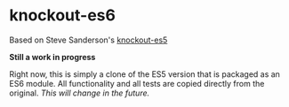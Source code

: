 # knockout-es6
Based on Steve Sanderson's [knockout-es5](https://github.com/SteveSanderson/knockout-es5/)

**Still a work in progress**

Right now, this is simply a clone of the ES5 version that is packaged as an ES6 module.  All functionality and all tests are copied directly from the original. *This will change in the future.*
